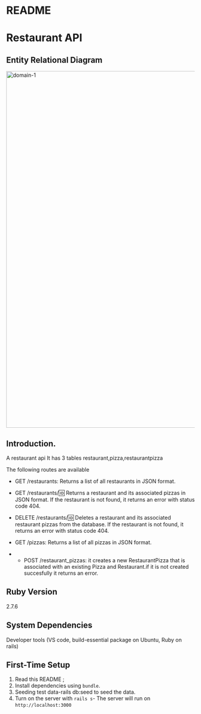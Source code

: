 # README


# Restaurant API

## Entity Relational Diagram

<img width="951" alt="domain-1" src="https://user-images.githubusercontent.com/105637783/226190889-8cc2bd46-1a9a-4324-a377-1fbe0e3c8fa3.png">



## Introduction.
A restaurant api
It has 3 tables restaurant,pizza,restaurantpizza

 
The following routes are available
 
* GET /restaurants: Returns a list of all restaurants in JSON format.
* GET /restaurants/:id: Returns a restaurant and its associated pizzas in JSON format. If the restaurant is not found, it returns an error with status code 404.

* DELETE /restaurants/:id: Deletes a restaurant and its associated restaurant pizzas from the database. If the restaurant is not found, it returns an error with status code 404.

* GET /pizzas: Returns a list of all pizzas in JSON format.

* * POST /restaurant_pizzas: it creates a new RestaurantPizza that is associated with an existing Pizza and Restaurant.if it is not created succesfully it returns an error.

## Ruby Version

2.7.6

## System Dependencies

Developer tools (VS code, build-essential package on Ubuntu, Ruby on rails)

## First-Time Setup

1. Read this README ;
2. Install dependencies using `bundle`.
3. Seeding test data-rails db:seed to seed the data.
4. Turn on the server with `rails s`- The server will run on `http://localhost:3000`
